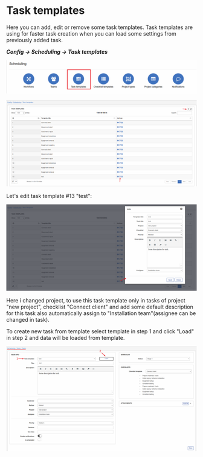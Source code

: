 Task templates
=============
Here you can add, edit or remove some task templates. Task templates are using for faster task creation when you can load some settings from previously added task.

**_Config -> Scheduling -> Task templates_**

![icon](templates.png)

![list](list.png)

Let's edit task template #13 "test":

![edit](edit.png)

Here i changed project, to use this task template only in tasks of project "new project", checklist "Connect client" and add some default description for this task also automatically assign to "Installation team"(assignee can be changed in task).

To create new task from template select template in step 1 and click "Load" in step 2 and data will be loaded from template.

![task](task.png)
